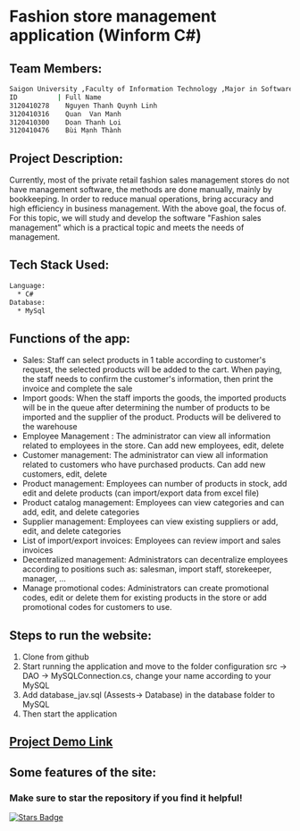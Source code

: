 # Fashion store management application (Winform C#)
## Team Members:
```bash
Saigon University ,Faculty of Information Technology ,Major in Software Engineering
ID          | Full Name
3120410278    Nguyen Thanh Quynh Linh
3120410316    Quan  Van Manh
3120410300    Doan Thanh Loi
3120410476    Bùi Mạnh Thành
```
## Project Description:
Currently, most of the private retail fashion sales management stores do not have management software, the methods are done manually, mainly by bookkeeping. In order to reduce manual operations, bring accuracy and high efficiency in business management. With the above goal, the focus of. For this topic, we will study and develop the software "Fashion sales management" which is a practical topic and meets the needs of management.

## Tech Stack Used:
```bash
Language:
  * C#
Database:
  * MySql
```
## Functions of the app:
* Sales: Staff can select products in 1 table according to customer's request, the selected products will be added to the cart. When paying, the staff needs to confirm the customer's information, then print the invoice and complete the sale
* Import goods: When the staff imports the goods, the imported products will be in the queue after determining the number of products to be imported and the supplier of the product. Products will be delivered to the warehouse
* Employee Management : The administrator can view all information related to employees in the store. Can add new employees, edit, delete
* Customer management: The administrator can view all information related to customers who have purchased products. Can add new customers, edit, delete
* Product management: Employees can number of products in stock, add edit and delete products (can import/export data from excel file)
* Product catalog management: Employees can view categories and can add, edit, and delete categories
* Supplier management: Employees can view existing suppliers or add, edit, and delete categories
* List of import/export invoices: Employees can review import and sales invoices
* Decentralized management: Administrators can decentralize employees according to positions such as: salesman, import staff, storekeeper, manager, ...
* Manage promotional codes: Administrators can create promotional codes, edit or delete them for existing products in the store or add promotional codes for customers to use.

## Steps to run the website:
1. Clone from github
2. Start running the application and move to the folder configuration src -> DAO -> MySQLConnection.cs, change your name according to your MySQL
3. Add database_jav.sql (Assests-> Database) in the database folder to MySQL
4. Then start the application

## [Project Demo Link](https://www.youtube.com/watch?v=fe7uRrCEjwE)
## Some features of the site:
### Make sure to star the repository if you find it helpful!
<a href="https://github.com/Quynh-Linh-IT/Winform-Fashion-In-C-Sharp/stargazers"><img src="https://img.shields.io/github/stars/Quynh-Linh-IT/Winform-Fashion-In-C-Sharp?color=yellow" alt="Stars Badge"/></a>
